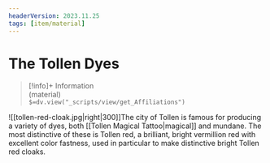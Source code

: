 ```yaml
---
headerVersion: 2023.11.25
tags: [item/material]
---
```

# The Tollen Dyes
>[!info]+ Information  
> (material)  
> `$=dv.view("_scripts/view/get_Affiliations")`

![[tollen-red-cloak.jpg|right|300]]The city of Tollen is famous for producing a variety of dyes, both [[Tollen Magical Tattoo|magical]] and mundane. The most distinctive of these is Tollen red, a brilliant, bright vermillion red with excellent color fastness, used in particular to make distinctive bright Tollen red cloaks. 